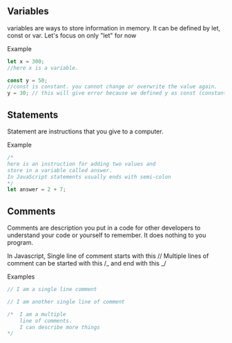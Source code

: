 ## Variables

variables are ways to store information in memory. It can be defined by let, const or var.
Let's focus on only "let" for now

Example

```js
let x = 300;
//here x is a variable.

const y = 50;
//const is constant. you cannot change or overwrite the value again.
y = 30; // this will give error because we defined y as const (constant)
```

## Statements

Statement are instructions that you give to a computer.

Example

```js
/*
here is an instruction for adding two values and 
store in a variable called answer. 
In JavaScript statements usually ends with semi-colon
*/
let answer = 2 + 7;
```

## Comments

Comments are description you put in a code for other developers to understand your code or yourself to remember. It does nothing to you program.

In Javascript,
Single line of comment starts with this //
Multiple lines of comment can be started with this /_ and end with this _/

Examples

```js
// I am a single line comment

// I am another single line of comment

/*  I am a multiple
    line of comments.
    I can describe more things
*/
```
